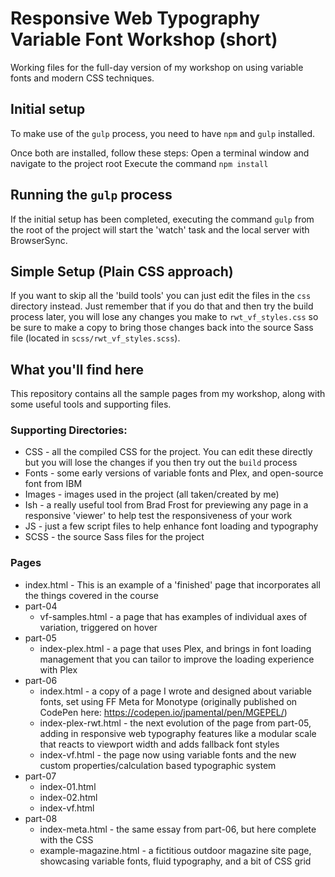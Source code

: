 # Responsive Web Typography Variable Font Workshop (short)
Working files for the full-day version of my workshop on using variable fonts and modern CSS techniques.

## Initial setup
To make use of the `gulp` process, you need to have `npm` and `gulp` installed.

Once both are installed, follow these steps:
Open a terminal window and navigate to the project root
Execute the command `npm install`

## Running the `gulp` process
If the initial setup has been completed, executing the command `gulp` from the root of the project will start the 'watch' task and the local server with BrowserSync.

## Simple Setup (Plain CSS approach)
If you want to skip all the 'build tools' you can just edit the files in the `css` directory instead. Just remember that if you do that and then try the build process later, you will lose any changes you make to `rwt_vf_styles.css` so be sure to make a copy to bring those changes back into the source Sass file (located in `scss/rwt_vf_styles.scss`).

## What you'll find here
This repository contains all the sample pages from my workshop, along with some useful tools and supporting files.

### Supporting Directories:
- CSS - all the compiled CSS for the project. You can edit these directly but you will lose the changes if you then try out the `build` process
- Fonts - some early versions of variable fonts and Plex, and open-source font from IBM
- Images - images used in the project (all taken/created by me)
- Ish - a really useful tool from Brad Frost for previewing any page in a responsive 'viewer' to help test the responsiveness of your work
- JS - just a few script files to help enhance font loading and typography
- SCSS - the source Sass files for the project

### Pages
- index.html - This is an example of a 'finished' page that incorporates all the things covered in the course
- part-04
  - vf-samples.html - a page that has examples of individual axes of variation, triggered on hover
- part-05
  - index-plex.html - a page that uses Plex, and brings in font loading management that you can tailor to improve the loading experience with Plex
- part-06
  - index.html - a copy of a page I wrote and designed about variable fonts, set using FF Meta for Monotype (originally published on CodePen here: https://codepen.io/jpamental/pen/MGEPEL/)
  - index-plex-rwt.html - the next evolution of the page from part-05, adding in responsive web typography features like a modular scale that reacts to viewport width and adds fallback font styles
  - index-vf.html - the page now using variable fonts and the new custom properties/calculation based typographic system
- part-07
  - index-01.html
  - index-02.html
  - index-vf.html
- part-08
  - index-meta.html - the same essay from part-06, but here complete with the CSS
  - example-magazine.html - a fictitious outdoor magazine site page, showcasing variable fonts, fluid typography, and a bit of CSS grid
  
  